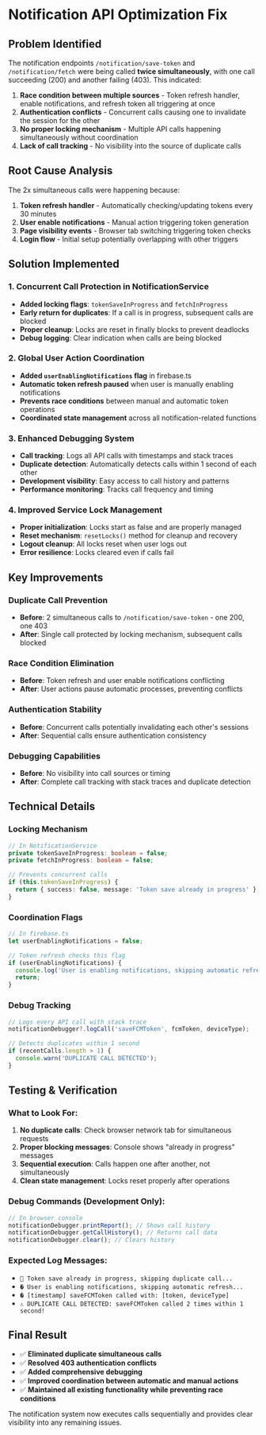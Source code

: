 # Notification API Optimization Fix

## Problem Identified
The notification endpoints `/notification/save-token` and `/notification/fetch` were being called **twice simultaneously**, with one call succeeding (200) and another failing (403). This indicated:

1. **Race condition between multiple sources** - Token refresh handler, enable notifications, and refresh token all triggering at once
2. **Authentication conflicts** - Concurrent calls causing one to invalidate the session for the other
3. **No proper locking mechanism** - Multiple API calls happening simultaneously without coordination
4. **Lack of call tracking** - No visibility into the source of duplicate calls

## Root Cause Analysis
The 2x simultaneous calls were happening because:

1. **Token refresh handler** - Automatically checking/updating tokens every 30 minutes
2. **User enable notifications** - Manual action triggering token generation
3. **Page visibility events** - Browser tab switching triggering token checks
4. **Login flow** - Initial setup potentially overlapping with other triggers

## Solution Implemented

### 1. Concurrent Call Protection in NotificationService
- **Added locking flags**: `tokenSaveInProgress` and `fetchInProgress`
- **Early return for duplicates**: If a call is in progress, subsequent calls are blocked
- **Proper cleanup**: Locks are reset in finally blocks to prevent deadlocks
- **Debug logging**: Clear indication when calls are being blocked

### 2. Global User Action Coordination
- **Added `userEnablingNotifications` flag** in firebase.ts
- **Automatic token refresh paused** when user is manually enabling notifications
- **Prevents race conditions** between manual and automatic token operations
- **Coordinated state management** across all notification-related functions

### 3. Enhanced Debugging System
- **Call tracking**: Logs all API calls with timestamps and stack traces
- **Duplicate detection**: Automatically detects calls within 1 second of each other
- **Development visibility**: Easy access to call history and patterns
- **Performance monitoring**: Tracks call frequency and timing

### 4. Improved Service Lock Management
- **Proper initialization**: Locks start as false and are properly managed
- **Reset mechanism**: `resetLocks()` method for cleanup and recovery
- **Logout cleanup**: All locks reset when user logs out
- **Error resilience**: Locks cleared even if calls fail

## Key Improvements

### Duplicate Call Prevention
- **Before**: 2 simultaneous calls to `/notification/save-token` - one 200, one 403
- **After**: Single call protected by locking mechanism, subsequent calls blocked

### Race Condition Elimination
- **Before**: Token refresh and user enable notifications conflicting
- **After**: User actions pause automatic processes, preventing conflicts

### Authentication Stability
- **Before**: Concurrent calls potentially invalidating each other's sessions
- **After**: Sequential calls ensure authentication consistency

### Debugging Capabilities
- **Before**: No visibility into call sources or timing
- **After**: Complete call tracking with stack traces and duplicate detection

## Technical Details

### Locking Mechanism
```typescript
// In NotificationService
private tokenSaveInProgress: boolean = false;
private fetchInProgress: boolean = false;

// Prevents concurrent calls
if (this.tokenSaveInProgress) {
  return { success: false, message: 'Token save already in progress' };
}
```

### Coordination Flags
```typescript
// In firebase.ts
let userEnablingNotifications = false;

// Token refresh checks this flag
if (userEnablingNotifications) {
  console.log('User is enabling notifications, skipping automatic refresh...');
  return;
}
```

### Debug Tracking
```typescript
// Logs every API call with stack trace
notificationDebugger?.logCall('saveFCMToken', fcmToken, deviceType);

// Detects duplicates within 1 second
if (recentCalls.length > 1) {
  console.warn('DUPLICATE CALL DETECTED');
}
```

## Testing & Verification

### What to Look For:
1. **No duplicate calls**: Check browser network tab for simultaneous requests
2. **Proper blocking messages**: Console shows "already in progress" messages
3. **Sequential execution**: Calls happen one after another, not simultaneously
4. **Clean state management**: Locks reset properly after operations

### Debug Commands (Development Only):
```javascript
// In browser console
notificationDebugger.printReport(); // Shows call history
notificationDebugger.getCallHistory(); // Returns call data
notificationDebugger.clear(); // Clears history
```

### Expected Log Messages:
- `🔄 Token save already in progress, skipping duplicate call...`
- `� User is enabling notifications, skipping automatic refresh...`
- `� [timestamp] saveFCMToken called with: [token, deviceType]`
- `⚠️ DUPLICATE CALL DETECTED: saveFCMToken called 2 times within 1 second!`

## Final Result
- ✅ **Eliminated duplicate simultaneous calls**
- ✅ **Resolved 403 authentication conflicts**
- ✅ **Added comprehensive debugging**
- ✅ **Improved coordination between automatic and manual actions**
- ✅ **Maintained all existing functionality while preventing race conditions**

The notification system now executes calls sequentially and provides clear visibility into any remaining issues.
